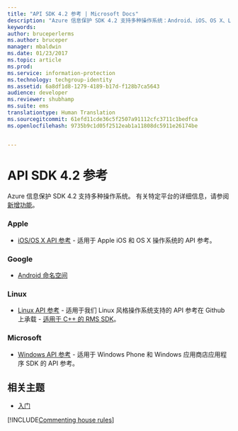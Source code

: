 ```yaml
---
title: "API SDK 4.2 参考 | Microsoft Docs"
description: "Azure 信息保护 SDK 4.2 支持多种操作系统：Android、iOS、OS X、Linux、Windows Phone 和 Windows 应用商店。"
keywords: 
author: bruceperlerms
ms.author: bruceper
manager: mbaldwin
ms.date: 01/23/2017
ms.topic: article
ms.prod: 
ms.service: information-protection
ms.technology: techgroup-identity
ms.assetid: 6a8df1d8-1279-4189-b17d-f128b7ca5643
audience: developer
ms.reviewer: shubhamp
ms.suite: ems
translationtype: Human Translation
ms.sourcegitcommit: 61efd11cde36c5f2507a91112cfc3711c1bedfca
ms.openlocfilehash: 9735b9c1d05f2512eab1a11808dc5911e26174be


---
```


# <a name="api-sdk-42-reference"></a>API SDK 4.2 参考

Azure 信息保护 SDK 4.2 支持多种操作系统。 有关特定平台的详细信息，请参阅[新增功能](release-notes.md)。

### <a name="apple"></a>Apple
- [iOS/OS X API 参考](https://msdn.microsoft.com/library/dn758306.aspx) - 适用于 Apple iOS 和 OS X 操作系统的 API 参考。

### <a name="google"></a>Google
- [Android 命名空间](https://msdn.microsoft.com/library/dn758245.aspx)

### <a name="linux"></a>Linux
- [Linux API 参考](linux-c-api-reference.md) - 适用于我们 Linux 风格操作系统支持的 API 参考在 Github 上承载 - [适用于 C++ 的 RMS SDK](http://azuread.github.io/rms-sdk-for-cpp/annotated.html)。

### <a name="microsoft"></a>Microsoft
- [Windows API 参考](https://msdn.microsoft.com/library/dn891914.aspx) - 适用于 Windows Phone 和 Windows 应用商店应用程序 SDK 的 API 参考。

## <a name="related-topics"></a>相关主题

* [入门](get-started.md)

[!INCLUDE[Commenting house rules](../includes/houserules.md)]


<!--HONumber=Jan17_HO4-->


